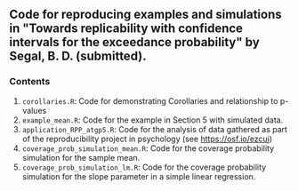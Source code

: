 ## Code for reproducing examples and simulations in "Towards replicability with confidence intervals for the exceedance probability" by Segal, B. D. (submitted).

### Contents

1. `corollaries.R`: Code for demonstrating Corollaries and relationship to p-values
2. `example_mean.R`: Code for the example in Section 5 with simulated data.
3. `application_RPP_atgp5.R`: Code for the analysis of data gathered as part of the reproducibility project in psychology (see https://osf.io/ezcuj)
4. `coverage_prob_simulation_mean.R`: Code for the coverage probability simulation for the sample mean.
5. `coverage_prob_simulation_lm.R`: Code for the coverage probability simulation for the slope parameter in a simple linear regression.
